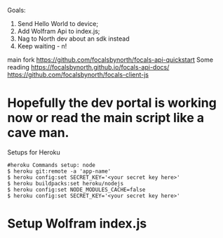 Goals: 

1. Send Hello World to device;  
2. Add Wolfram Api to index.js; 
3. Nag to North dev about an sdk instead
4. Keep waiting - n!


main fork https://github.com/focalsbynorth/focals-api-quickstart 
Some reading  https://focalsbynorth.github.io/focals-api-docs/ 
https://github.com/focalsbynorth/focals-client-js

# Hopefully the dev portal is working now or read the main script like a cave man.

Setups for Heroku
```
#heroku Commands setup: node 
$ heroku git:remote -a 'app-name'
$ heroku config:set SECRET_KEY='<your secret key here>' 
$ heroku buildpacks:set heroku/nodejs
$ heroku config:set NODE_MODULES_CACHE=false
$ heroku config:set SECRET_KEY='<your secret key here>' 
```

# Setup Wolfram index.js 


